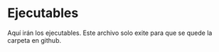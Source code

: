 # Ejecutables

Aquí irán los ejecutables. Este archivo solo exite para que se quede la carpeta en github.